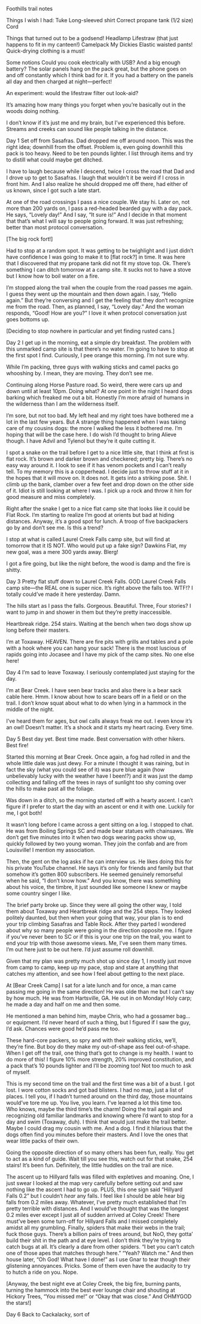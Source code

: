 Foothills trail notes

Things I wish I had:
Tuke 
Long-sleeved shirt
Correct propane tank (1/2 size)
Cord 

Things that turned out to be a godsend!
Headlamp
Lifestraw (that just happens to fit in my canteen!)
Camelpack 
My Dickies 
Elastic waisted pants!
Quick-drying clothing is a must!

Some notions
Could you cook electrically with USB? And a big enough battery?
The solar panels hang on the pack great, but the phone goes on and off constantly which I think bad for it. If you had a battery on the panels all day and then charged at night—perfect!

An experiment: would the lifestraw filter out look-aid?

It’s amazing how many things you forget when you’re basically out in the woods doing nothing.

I don’t know if it’s just me and my brain, but I’ve experienced this before. Streams and creeks can sound like people talking in the distance.

Day 1
Set off from Sasafras. Dad dropped me off around noon. This was the right idea; downhill from the offset. Problem is, even going downhill this pack is too heavy. Need to be ten pounds lighter. I list through items and try to distill what could maybe get ditched.

I have to laugh because while I descend, twice I cross the road that Dad and I drove up to get to Sasafras. I laugh that wouldn’t it be weird if I cross in front him. And I also realize he should dropped me off there, had either of us known, since I got such a late start.

At one of the road crossings I pass a nice couple. We stay hi. Later on, not more than 200 yards on, I pass a red-headed bearded guy with a day pack. He says, “Lovely day!” And I say, “It sure is!” And I decide in that moment that that’s what I will say to people going forward. It was just refreshing; better than most protocol conversation.

[The big rock fort!]

Had to stop at a random spot. It was getting to be twighlight and I just didn’t have confidence I was going to make it to [flat rock?] in time. It was here that I discovered that my propane tank did not fit my stove top. Ok. There’s something I can ditch tomorrow at a camp site. It sucks not to have a stove but I know how to boil water on a fire.

I’m stopped along the trail when the couple from the road passes me again. I guess they went up the mountain and then down again. I say, “Hello again.” But they’re conversing and I get the feeling that they don’t recognize me from the road. Then, as planned, I say, “Lovely day.” And the woman responds, “Good! How are you?” I love it when protocol conversation just goes bottoms up.

[Deciding to stop nowhere in particular and yet finding rusted cans.]

Day 2
I get up in the morning, eat a simple dry breakfast. The problem with this unmarked camp site is that there’s no water. I’m going to have to stop at the first spot I find. Curiously, I pee orange this morning. I’m not sure why.

While I’m packing, three guys with walking sticks and camel packs go whooshing by. I mean, they are moving. They don’t see me.

Continuing along Horse Pasture road. So weird, there were cars up and down until at least 10pm. Doing what? At one point in the night I heard dogs barking which freaked me out a bit. Honestly I’m more afraid of humans in the wilderness than I am the wilderness itself.

I’m sore, but not too bad. My left heal and my right toes have bothered me a lot in the last few years. But A strange thing happened when I was taking care of my cousins dogs: the more I walked the less it bothered me. I’m hoping that will be the case here. I do wish I’d thought to bring Alieve though. I have Advil and Tylenol but they’re it quite cutting it.

I spot a snake on the trail before I get to a nice little site, that I think at first is flat rock. It’s brown and darker brown and checkered; pretty big. There’s no easy way around it. I look to see if it has venom pockets and I can’t really tell. To my memory this is a copperhead. I decide just to throw stuff at it in the hopes that it will move on. It does not. It gets into a striking pose. Shit. I climb up the bank, clamber over a few feet and drop down on the other side of it. Idiot is still looking at where I was. I pick up a rock and throw it him for good measure and miss completely.

Right after the snake I get to a nice flat camp site that looks like it could be Flat Rock. I’m starting to realize I’m good at orients but bad at hiding distances. Anyway, it’s a good spot for lunch. A troop of five backpackers go by and don’t see me. Is this a trend?

I stop at what is called Laurel Creek Falls camp site, but will find at tomorrow that it IS NOT. Who would put up a fake sign? Dawkins Flat, my new goal, was a mere 300 yards away. Blerg!

I got a fire going, but like the night before, the wood is damp and the fire is shitty.

Day 3
Pretty flat stuff down to Laurel Creek Falls. GOD Laurel Creek Falls camp site—the REAL one is super nice. It’s right above the falls too. WTF!? I totally could’ve made it here yesterday. Damn.

The hills start as I pass the falls. Gorgeous. Beautiful. Three, Four stories? I want to jump in and shower in them but they’re pretty inaccessible.

Heartbreak ridge. 254 stairs. Waiting at the bench when two dogs show up long before their masters.

I’m at Toxaway. HEAVEN. There are fire pits with grills and tables and a pole with a hook where you can hang your sack! There is the most luscious of rapids going into Jocasee and I have my pick of the camp sites. No one else here!

Day 4
I’m sad to leave Toxaway. I seriously contemplated just staying for the day. 

I’m at Bear Creek. I have seen bear tracks and also there is a bear sack cable here. Hmm. I know about how to scare bears off in a field or on the trail. I don’t know squat about what to do when lying in a hammock in the middle of the night.

I’ve heard them for ages, but owl calls always freak me out. I even know it’s an owl! Doesn’t matter. It’s a shock and it starts my heart racing. Every time.

Day 5
Best day yet. Best time made. Best conversation with other hikers. Best fire!

Started this morning at Bear Creek. Once again, a fog had rolled in and the whole little dale was just dewy. For a minute I thought it was raining, but in fact the sky (what you could see of it) was pure blue again (how unbelievably lucky with the weather have I been!?) and it was just the damp collecting and falling off the trees in rays of sunlight too shy coming over the hills to make past all the foliage.

 Was down in a ditch, so the morning started off with a hearty ascent. I can’t figure if I prefer to start the day with an ascent or end it with one. Luckily for me, I got both!

It wasn’t long before I came across a gent sitting on a log. I stopped to chat. He was from Boiling Springs SC and made bear statues with chainsaws. We don’t get five minutes into it when two dogs wearing packs show up, quickly followed by two young woman. They join the confab and are from Louisville! I mention my association. 

Then, the gent on the log asks if he can interview us. He likes doing this for his private YouTube channel. He says it’s only for friends and family but that somehow it’s gotten 800 subscribers. He seemed genuinely remorseful when he said, “I don’t know how.” And you know, there was something about his voice, the timbre, it just sounded like someone I knew or maybe some country singer I like.

The brief party broke up. Since they were all going the other way, I told them about Toxaway and Heartbreak ridge and the 254 steps. They looked politely daunted, but then when your going that way, your plan is to end your trip climbing Sasafras and Table Rock. After they parted I wondered about why so many people were going in the direction opposite me. I figure if you’ve never been to SC or if this is your one trip on the trail, you want to end your trip with those awesome views. Me, I’ve seen them many times. I’m out here just to be out here. I’d just assume roll downhill.

Given that my plan was pretty much shot up since day 1, I mostly just move from camp to camp, keep up my pace, stop and stare at anything that catches my attention, and see how I feel about getting to the next place.

At [Bear Creek Camp] I sat for a late lunch and for once, a man came passing me going in the same direction! He was olde than me but I can’t say by how much. He was from Hartsville, GA. He out in on Monday! Holy carp; he made a day and half on me and then some.

He mentioned a man behind him, maybe Chris, who had a gossamer bag… or equipment. I’d never heard of such a thing, but I figured if I saw the guy, I’d ask. Chances were good he’d pass me too.

These hard-core packers, so spry and with their walking sticks, we’ll, they’re fine. But boy do they make my out-of-shape ass feel out-of-shape. When I get off the trail, one thing that’s got to change is my health. I want to do more of this! I figure 10% more strength, 20% improved constitution, and a pack that’s 10 pounds lighter and I’ll be zooming too! Not too much to ask of myself.

This is my second time on the trail and the first time was a bit of a bust. I got lost. I wore cotton socks and got bad blisters. I had no map, just a list of places. I tell you, if I hadn’t turned around on the third day, those mountains would’ve tore me up. You live, you learn. I’ve learned a lot this time too. Who knows, maybe the third time’s the charm! Doing the trail again and recognizing old familiar landmarks and knowing where I’d want to stop for a day and swim (Toxaway, duh). I think that would just make the trail better. Maybe I could drag my cousin with me. And a dog. I find it hilarious that the dogs often find you minutes before their masters. And I love the ones that wear little packs of their own.

Going the opposite direction of so many others has been fun, really. You get to act as a kind of guide. Wait till you see this, watch out for that snake, 254 stairs! It’s been fun. Definitely, the little huddles on the trail are nice.

The ascent up to Hillyard falls was filled with expletives and moaning. One, I just swear I looked at  the map very carefully before setting out and saw nothing like the ascent I had to go up. PLUS, this one sign said “Hillyard Falls 0.2” but I couldn’t *hear* any falls. I feel like I should be able hear big falls from 0.2 miles away. Whatever, I’ve pretty much established that I’m pretty terrible with distances. And I would’ve thought that was the longest 0.2 miles ever except I just all of sudden arrived at Coley Creek! There must’ve been some turn-off for Hillyard Falls and I missed completely amidst all my grumbling. Finally, spiders that make their webs in the trail; fuck those guys. There’s a billion pairs of trees around, but NoO, they gotta’ build their shit in the path and at eye level. I don’t think they’re trying to catch bugs at all. It’s clearly a dare from other spiders. “I bet you can’t catch one of those apes that matches through here.” “Yeah? Watch me.” And then house later, “Oh God! What have I done!” as I use Gnar to tear though their glistening annoyances. Pricks. Some of them even have the audacity to try to hutch a ride on you. Nope.

[Anyway, the best night eve at Coley Creek, the big fire, burning pants, turning the hammock into the best ever lounge chair and shouting at Hickory Trees, “You missed me!” or “Okay that was close.” And OHMYGOD the stars!]

Day 6
Back to Cackalacky, sort of